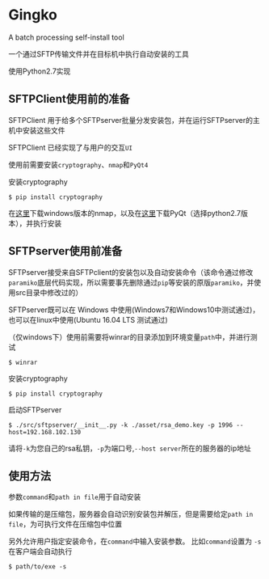 # Gingko

A batch processing self-install tool 

一个通过SFTP传输文件并在目标机中执行自动安装的工具

使用Python2.7实现

## SFTPClient使用前的准备

SFTPClient 用于给多个SFTPserver批量分发安装包，并在运行SFTPserver的主机中安装这些文件

SFTPClient 已经实现了与用户的交互```UI```

使用前需要安装```cryptography```、```nmap```和```PyQt4```

安装cryptography

    $ pip install cryptography
	
在[这里](https://nmap.org/download.html)下载windows版本的nmap，以及在[这里](https://riverbankcomputing.com/software/pyqt/download)下载PyQt（选择python2.7版本），并执行安装

## SFTPserver使用前准备

SFTPserver接受来自SFTPclient的安装包以及自动安装命令（该命令通过修改```paramiko```底层代码实现，所以需要事先删除通过```pip```等安装的原版```paramiko```，并使用src目录中修改过的）

SFTPserver既可以在 Windows 中使用(Windows7和Windows10中测试通过)，也可以在linux中使用(Ubuntu 16.04 LTS 测试通过)

（仅windows下）使用前需要将winrar的目录添加到环境变量``path``中，并进行测试

    $ winrar

安装cryptography

    $ pip install cryptography
	
启动SFTPserver

    $ ./src/sftpserver/__init__.py -k ./asset/rsa_demo.key -p 1996 --host=192.168.102.130

请将```-k```为您自己的rsa私钥，```-p```为端口号,```--host server```所在的服务器的ip地址

## 使用方法

参数``command``和``path in file``用于自动安装
    
如果传输的是压缩包，服务器会自动识别安装包并解压，但是需要给定``path in file``，为可执行文件在压缩包中位置

另外允许用户指定安装命令，在``command``中输入安装参数。
比如``command``设置为 ``-s``
在客户端会自动执行

    $ path/to/exe -s
